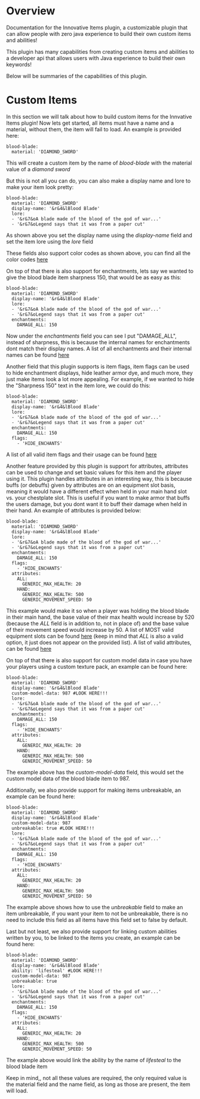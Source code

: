 # Overview
Documentation for the Innovative Items plugin, a customizable plugin that can allow people with zero java experience to build their own custom items and abilities!

This plugin has many capabilities from creating custom items and abilities to a developer api that allows users with Java experience to build their own keywords!

Below will be summaries of the capabilities of this plugin.

# Custom Items

In this section we will talk about how to build custom items for the Innvative Items plugin! Now lets get started, all items must have a name and a material, without them, the item will fail to load. An example is provided here:

```
blood-blade:
  material: 'DIAMOND_SWORD'
```

This will create a custom item by the name of *blood-blade* with the material value of a *diamond sword*

But this is not all you can do, you can also make a display name and lore to make your item look pretty:

```
blood-blade:
  material: 'DIAMOND_SWORD'
  display-name: '&r&4&lBlood Blade'
  lore:
  - '&r&7&oA blade made of the blood of the god of war...'
  - '&r&7&oLegend says that it was from a paper cut'
```

As shown above you set the display name using the *display-name* field and set the item lore using the *lore* field

These fields also support color codes as shown above, you can find all the color codes [here](https://minecraft.tools/en/color-code.php)

On top of that there is also support for enchantments, lets say we wanted to give the blood blade item sharpness 150, that would be as easy as this:

```
blood-blade:
  material: 'DIAMOND_SWORD'
  display-name: '&r&4&lBlood Blade'
  lore:
  - '&r&7&oA blade made of the blood of the god of war...'
  - '&r&7&oLegend says that it was from a paper cut'
  enchantments:
    DAMAGE_ALL: 150
```

Now under the *enchantments* field you can see I put "DAMAGE_ALL", instead of sharpness, this is because the internal names for enchantments dont match their display names. A list of all enchantments and their internal names can be found [here](https://hub.spigotmc.org/javadocs/spigot/org/bukkit/enchantments/Enchantment.html)

Another field that this plugin supports is item flags, item flags can be used to hide enchantment displays, hide leather armor dye, and much more, they just make items look a lot more appealing. For example, if we wanted to hide the "Sharpness 150" text in the item lore, we could do this:

```
blood-blade:
  material: 'DIAMOND_SWORD'
  display-name: '&r&4&lBlood Blade'
  lore:
  - '&r&7&oA blade made of the blood of the god of war...'
  - '&r&7&oLegend says that it was from a paper cut'
  enchantments:
    DAMAGE_ALL: 150
  flags:
    - 'HIDE_ENCHANTS'
```

A list of all valid item flags and their usage can be found [here](https://hub.spigotmc.org/javadocs/spigot/org/bukkit/inventory/ItemFlag.html)

Another feature provided by this plugin is support for attributes, attributes can be used to change and set basic values for this item and the player using it. This plugin handles attributes in an interesting way, this is because buffs (or debuffs) given by attributes are on an equipment slot basis, meaning it would have a different effect when held in your main hand slot vs. your chestplate slot. This is useful if you want to make armor that buffs the users damage, but you dont want it to buff their damage when held in their hand. An example of attributes is provided below:

```
blood-blade:
  material: 'DIAMOND_SWORD'
  display-name: '&r&4&lBlood Blade'
  lore:
  - '&r&7&oA blade made of the blood of the god of war...'
  - '&r&7&oLegend says that it was from a paper cut'
  enchantments:
    DAMAGE_ALL: 150
  flags:
    - 'HIDE_ENCHANTS'
  attributes:
    ALL:
      GENERIC_MAX_HEALTH: 20
    HAND:
      GENERIC_MAX_HEALTH: 500
      GENERIC_MOVEMENT_SPEED: 50
```

This example would make it so when a player was holding the blood blade in their main hand, the base value of their max health would increase by 520 (because the *ALL* field is in addition to, not in place of) and the base value of their movement speed would increase by 50. A list of MOST valid equipment slots can be found [here](https://hub.spigotmc.org/javadocs/spigot/org/bukkit/inventory/EquipmentSlot.html) (keep in mind that *ALL* is also a valid option, it just does not appear on the provided list). A list of valid attributes, can be found [here](https://hub.spigotmc.org/javadocs/spigot/org/bukkit/attribute/Attribute.html)

On top of that there is also support for custom model data in case you have your players using a custom texture pack, an example can be found here:

```
blood-blade:
  material: 'DIAMOND_SWORD'
  display-name: '&r&4&lBlood Blade'
  custom-model-data: 987 #LOOK HERE!!!
  lore:
  - '&r&7&oA blade made of the blood of the god of war...'
  - '&r&7&oLegend says that it was from a paper cut'
  enchantments:
    DAMAGE_ALL: 150
  flags:
    - 'HIDE_ENCHANTS'
  attributes:
    ALL:
      GENERIC_MAX_HEALTH: 20
    HAND:
      GENERIC_MAX_HEALTH: 500
      GENERIC_MOVEMENT_SPEED: 50
```

The example above has the *custom-model-data* field, this would set the custom model data of the blood blade item to 987.

Additionally, we also provide support for making items unbreakable, an example can be found here:

```
blood-blade:
  material: 'DIAMOND_SWORD'
  display-name: '&r&4&lBlood Blade'
  custom-model-data: 987
  unbreakable: true #LOOK HERE!!!
  lore:
  - '&r&7&oA blade made of the blood of the god of war...'
  - '&r&7&oLegend says that it was from a paper cut'
  enchantments:
    DAMAGE_ALL: 150
  flags:
    - 'HIDE_ENCHANTS'
  attributes:
    ALL:
      GENERIC_MAX_HEALTH: 20
    HAND:
      GENERIC_MAX_HEALTH: 500
      GENERIC_MOVEMENT_SPEED: 50
```

The example above shows how to use the *unbreakable* field to make an item unbreakable, if you want your item to not be unbreakable, there is no need to include this field as all items have this field set to false by default.

Last but not least, we also provide support for linking custom abilities written by you, to be linked to the items you create, an example can be found here:

```
blood-blade:
  material: 'DIAMOND_SWORD'
  display-name: '&r&4&lBlood Blade'
  ability: 'lifesteal' #LOOK HERE!!!
  custom-model-data: 987
  unbreakable: true
  lore:
  - '&r&7&oA blade made of the blood of the god of war...'
  - '&r&7&oLegend says that it was from a paper cut'
  enchantments:
    DAMAGE_ALL: 150
  flags:
    - 'HIDE_ENCHANTS'
  attributes:
    ALL:
      GENERIC_MAX_HEALTH: 20
    HAND:
      GENERIC_MAX_HEALTH: 500
      GENERIC_MOVEMENT_SPEED: 50
```

The example above would link the ability by the name of *lifesteal* to the blood blade item

Keep in mind,, not all these values are required, the only required value is the material field and the name field, as long as those are present, the item will load.

